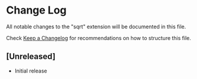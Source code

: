 # Change Log

All notable changes to the "sqrt" extension will be documented in this file.

Check [Keep a Changelog](http://keepachangelog.com/) for recommendations on how to structure this file.

## [Unreleased]

- Initial release